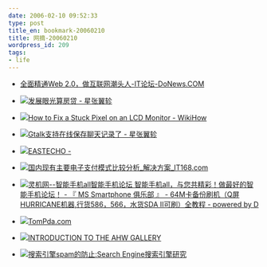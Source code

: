 ```yaml
---
date: 2006-02-10 09:52:33
type: post
title_en: bookmark-20060210
title: 网摘-20060210
wordpress_id: 209
tags:
- life
---
```



	
  * [全面精通Web  2.0，做互联网潮头人-IT论坛-DoNews.COM](http://home.donews.com/donews/forum/1/2006-01/19/590807.html)

	
  * ![](http://www.earlzhang.com/favicon.ico)[发展眼光算房贷 - 星张翼轸](http://www.earlzhang.com/lblog/article.asp?id=328)

	
  * ![](http://wiki.ehow.com/favicon.ico)[How to Fix a  Stuck Pixel on an LCD Monitor - WikiHow](http://wiki.ehow.com/Fix-a-Stuck-Pixel-on-an-LCD-Monitor)

	
  * ![](http://www.earlzhang.com/favicon.ico)[Gtalk支持在线保存聊天记录了 -  星张翼轸](http://www.earlzhang.com/lblog/article.asp?id=327)

	
  * ![](http://flashempire.com/favicon.ico)[EASTECHO -](http://flashempire.com/eastecho/blog/?p=323)

	
  * ![](http://publish.it168.com/favicon.ico)[国内现有主要电子支付模式比较分析_解决方案_IT168.com](http://publish.it168.com/2005/1219/20051219009901.shtml?cChanNel=no&cPositionCode=06_0)

	
  * ![](http://www.cnsmartphone.com/favicon.ico)[灵机网--智能手机all智能手机论坛  智能手机all，与您共精彩！做最好的智能手机论坛！ - 『 MS Smartphone 俱乐部 』 -  64M卡备份刷机（Q屏HURRICANE机器,行货586，566，水货SDA II可刷）全教程 - powered by D](http://www.cnsmartphone.com/viewthread.php?tid=18378&extra=page%3D1)

	
  * ![](http://www.tompda.com/favicon.ico)[TomPda.com](http://www.tompda.com/bbs/print.asp?forumID=1984667)

	
  * ![](http://www.ahwgallery.com/favicon.ico)[INTRODUCTION TO THE AHW  GALLERY](http://www.ahwgallery.com/intro.html)

	
  * ![](http://www.wespoke.com/favicon.ico)[搜索引擎spam的防止:Search  Engine搜索引擎研究](http://www.wespoke.com/archives/001043.html)


